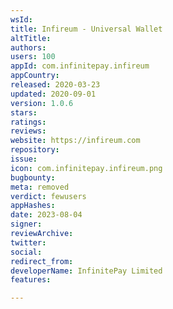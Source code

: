```yaml
---
wsId: 
title: Infireum - Universal Wallet
altTitle: 
authors: 
users: 100
appId: com.infinitepay.infireum
appCountry: 
released: 2020-03-23
updated: 2020-09-01
version: 1.0.6
stars: 
ratings: 
reviews: 
website: https://infireum.com
repository: 
issue: 
icon: com.infinitepay.infireum.png
bugbounty: 
meta: removed
verdict: fewusers
appHashes: 
date: 2023-08-04
signer: 
reviewArchive: 
twitter: 
social: 
redirect_from: 
developerName: InfinitePay Limited
features: 

---
```


